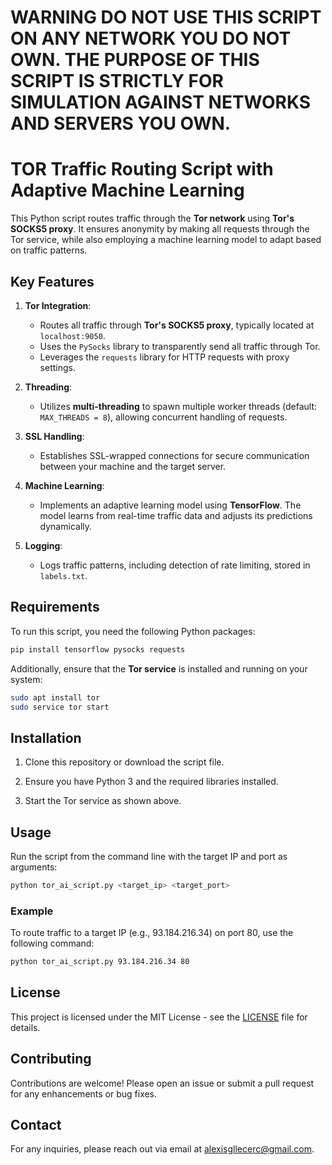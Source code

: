 # WARNING DO NOT USE THIS SCRIPT ON ANY NETWORK YOU DO NOT OWN. THE PURPOSE OF THIS SCRIPT IS STRICTLY FOR SIMULATION AGAINST NETWORKS AND SERVERS YOU OWN.

# TOR Traffic Routing Script with Adaptive Machine Learning

This Python script routes traffic through the **Tor network** using **Tor's SOCKS5 proxy**. It ensures anonymity by making all requests through the Tor service, while also employing a machine learning model to adapt based on traffic patterns.

## Key Features

1. **Tor Integration**:
   - Routes all traffic through **Tor's SOCKS5 proxy**, typically located at `localhost:9050`.
   - Uses the `PySocks` library to transparently send all traffic through Tor.
   - Leverages the `requests` library for HTTP requests with proxy settings.

2. **Threading**:
   - Utilizes **multi-threading** to spawn multiple worker threads (default: `MAX_THREADS = 8`), allowing concurrent handling of requests.

3. **SSL Handling**:
   - Establishes SSL-wrapped connections for secure communication between your machine and the target server.

4. **Machine Learning**:
   - Implements an adaptive learning model using **TensorFlow**. The model learns from real-time traffic data and adjusts its predictions dynamically.

5. **Logging**:
   - Logs traffic patterns, including detection of rate limiting, stored in `labels.txt`.

## Requirements

To run this script, you need the following Python packages:

```bash
pip install tensorflow pysocks requests
```

Additionally, ensure that the **Tor service** is installed and running on your system:

```bash
sudo apt install tor
sudo service tor start
```

## Installation

1. Clone this repository or download the script file.

2. Ensure you have Python 3 and the required libraries installed.

3. Start the Tor service as shown above.

## Usage

Run the script from the command line with the target IP and port as arguments:

```bash
python tor_ai_script.py <target_ip> <target_port>
```

### Example

To route traffic to a target IP (e.g., 93.184.216.34) on port 80, use the following command:

```bash
python tor_ai_script.py 93.184.216.34 80
```

## License

This project is licensed under the MIT License - see the [LICENSE](LICENSE) file for details.

## Contributing

Contributions are welcome! Please open an issue or submit a pull request for any enhancements or bug fixes.

## Contact

For any inquiries, please reach out via email at [alexisgllecerc@gmail.com](mailto:alexisgllecerc@gmail.com).
